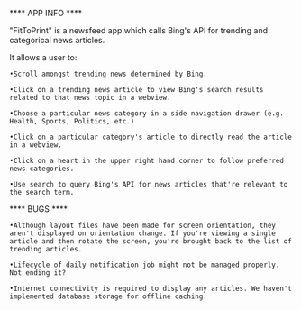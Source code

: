 **** APP INFO ****

"FitToPrint" is a newsfeed app which calls Bing's API for trending and categorical news articles.



It allows a user to:

	•Scroll amongst trending news determined by Bing.

	•Click on a trending news article to view Bing's search results related to that news topic in a webview.

	•Choose a particular news category in a side navigation drawer (e.g. Health, Sports, Politics, etc.)

	•Click on a particular category's article to directly read the article in a webview.

	•Click on a heart in the upper right hand corner to follow preferred news categories.

	•Use search to query Bing's API for news articles that're relevant to the search term.



**** BUGS ****

	•Although layout files have been made for screen orientation, they aren't displayed on orientation change. If you're viewing a single article and then rotate the screen, you're brought back to the list of trending articles.
	
	•Lifecycle of daily notification job might not be managed properly. Not ending it?

	•Internet connectivity is required to display any articles. We haven't implemented database storage for offline caching. 
	




